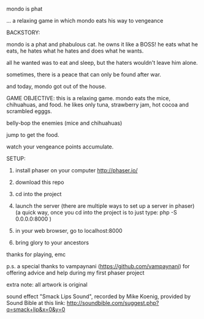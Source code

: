 mondo is phat

 ... a relaxing game in which mondo eats his way to vengeance


BACKSTORY:

 mondo is a phat and phabulous cat.
 he owns it like a BOSS!
 he eats what he eats, he hates what he hates and
 does what he wants.

 all he wanted was to eat and sleep, but the haters wouldn't
 leave him alone.

 sometimes, there is a peace that can only be found after war.

 and today, mondo got out of the house.


GAME OBJECTIVE:
this is a relaxing game.  mondo eats the mice, chihuahuas,
and food.  he likes only tuna, strawberry jam, hot cocoa 
and scrambled egggs.

belly-bop the enemies (mice and chihuahuas)

jump to get the food.

watch your vengeance points accumulate.


SETUP:
1) install phaser on your computer
http://phaser.io/

2) download this repo

3) cd into the project

4)  launch the server 
 (there are multiple ways to set up a server in phaser)
 (a quick way, once you cd into the project is to just type:
php -S 0.0.0.0:8000 )

5) in your web browser, go to localhost:8000

6) bring glory to your ancestors


thanks for playing,
emc


p.s. a special thanks to vampaynani (https://github.com/vampaynani) for offering
advice and help during my first phaser project

extra note:
all artwork is original

sound effect "Smack Lips Sound", recorded by Mike Koenig,
provided by Sound Bible at this link:
http://soundbible.com/suggest.php?q=smack+lip&x=0&y=0




